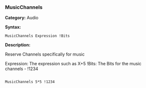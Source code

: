 ### MusicChannels

**Category:**
Audio

**Syntax:**

```scorpionengine
MusicChannels Expression !Bits
```

**Description:**

Reserve Channels specifically for music

Expression: The expression such as X+5
!Bits: The Bits for the music channels - !1234

```scorpionengine

MusicChannels 5*5 !1234

```
